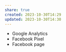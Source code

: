 ```yaml
---
share: true
created: 2023-10-30T14:29
updated: 2023-10-30T14:30
---
```

- Google Analytics
- Facebook Pixel
- Facebook page
